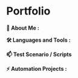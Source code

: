 #  Portfolio

**🌱 About Me :**

**🛠️ Languages and Tools :**

**📫 Test Scenario / Scripts** 

**⚡ Automation Projects :**
